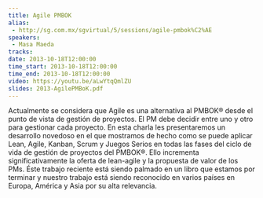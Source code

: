 ```yaml
---
title: Agile PMBOK
alias: 
 - http://sg.com.mx/sgvirtual/5/sessions/agile-pmbok%C2%AE
speakers:
 - Masa Maeda
tracks:
date: 2013-10-18T12:00:00
time_start: 2013-10-18T12:00:00
time_end: 2013-10-18T12:00:00
video: https://youtu.be/aLwYtqQmlZU
slides: 2013-AgilePMBoK.pdf
---
```


Actualmente se considera que Agile es una alternativa al PMBOK® desde el punto de vista de gestión de proyectos. El PM debe decidir entre uno y otro para gestionar cada proyecto. En esta charla les presentaremos un desarrollo novedoso en el que mostramos de hecho como se puede aplicar Lean, Agile, Kanban, Scrum y Juegos Serios en todas las fases del ciclo de vida de gestión de proyectos del PMBOK®. Ello incrementa significativamente la oferta de lean-agile y la propuesta de valor de los PMs. Éste trabajo reciente está siendo palmado en un libro que estamos por terminar y nuestro trabajo está siendo reconocido en varios países en Europa, América y Asia por su alta relevancia.